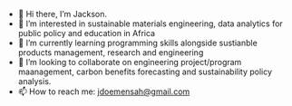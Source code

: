 - 👋 Hi there, I’m Jackson.
- 👀 I’m interested in sustainable materials engineering, data analytics for public policy and education in Africa
- 🌱 I’m currently learning programming skills alongside sustianble products management, research and engineering
- 💞️ I’m looking to collaborate on engineering project/program maanagement, carbon benefits forecasting and sustainability policy analysis.
- 📫 How to reach me: jdoemensah@gmail.com

<!---
Jdoemensah/Jdoemensah is a ✨ special ✨ repository because its `README.md` (this file) appears on your GitHub profile.
You can click the Preview link to take a look at your changes.
---
